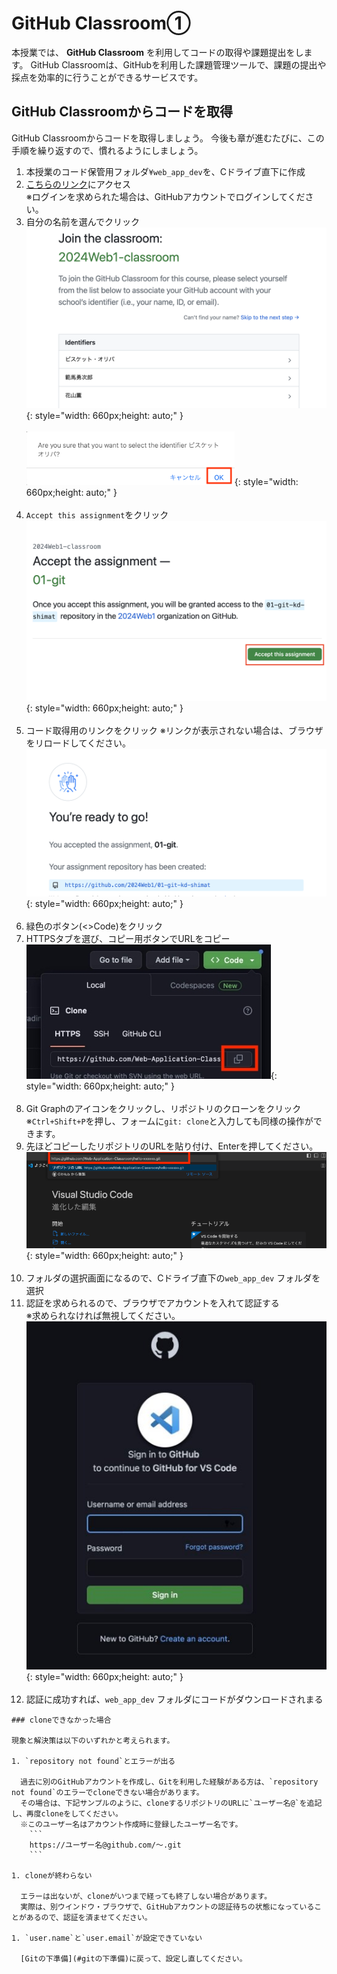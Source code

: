 # GitHub Classroom①

本授業では、 **GitHub Classroom** を利用してコードの取得や課題提出をします。
GitHub Classroomは、GitHubを利用した課題管理ツールで、課題の提出や採点を効率的に行うことができるサービスです。

## GitHub Classroomからコードを取得

GitHub Classroomからコードを取得しましょう。
今後も章が進むたびに、この手順を繰り返すので、慣れるようにしましょう。

1. 本授業のコード保管用フォルダ`¥web_app_dev`を、Cドライブ直下に作成
2. [こちらのリンク]()にアクセス<br>
   ※ログインを求められた場合は、GitHubアカウントでログインしてください。
3. 自分の名前を選んでクリック<br>
![](./images/join_the_classroom.png){: style="width: 660px;height: auto;" }<br><br>
![](./images/Aspose.Words.aedafcf0-3819-4263-af12-50337a38362b.009.png){: style="width: 660px;height: auto;" }<br><br>
4. `Accept this assignment`をクリック<br>
![](./images/accept_the_assignment.png){: style="width: 660px;height: auto;" }<br><br>
5. コード取得用のリンクをクリック
   ※リンクが表示されない場合は、ブラウザをリロードしてください。<br>
![](./images/repository_link.png){: style="width: 660px;height: auto;" }<br><br>
6. 緑色のボタン(<>Code)をクリック
7. HTTPSタブを選び、コピー用ボタンでURLをコピー<br>
![](./images/Aspose.Words.aedafcf0-3819-4263-af12-50337a38362b.013.jpeg){: style="width: 660px;height: auto;" }<br><br>
8. Git Graphのアイコンをクリックし、リポジトリのクローンをクリック<br>
   ※`Ctrl+Shift+P`を押し、フォームに`git: clone`と入力しても同様の操作ができます。
9. 先ほどコピーしたリポジトリのURLを貼り付け、Enterを押してください。<br>
![](./images/Aspose.Words.aedafcf0-3819-4263-af12-50337a38362b.017.png){: style="width: 660px;height: auto;" }<br><br>
10. フォルダの選択画面になるので、Cドライブ直下の`web_app_dev` フォルダを選択
11. 認証を求められるので、ブラウザでアカウントを入れて認証する<br>
    ※求められなければ無視してください。<br>
    ![](./images/Aspose.Words.aedafcf0-3819-4263-af12-50337a38362b.018.jpeg){: style="width: 660px;height: auto;" }<br><br>
12. 認証に成功すれば、`web_app_dev` フォルダにコードがダウンロードされまる<br>

```note
### cloneできなかった場合

現象と解決策は以下のいずれかと考えられます。

1. `repository not found`とエラーが出る

  過去に別のGitHubアカウントを作成し、Gitを利用した経験がある方は、`repository not found`のエラーでcloneできない場合があります。
  その場合は、下記サンプルのように、cloneするリポジトリのURLに`ユーザー名@`を追記し、再度cloneをしてください。
  ※このユーザー名はアカウント作成時に登録したユーザー名です。
    ```
    https://ユーザー名@github.com/〜.git
    ```

1. cloneが終わらない

  エラーは出ないが、cloneがいつまで経っても終了しない場合があります。
  実際は、別ウインドウ・ブラウザで、GitHubアカウントの認証待ちの状態になっていることがあるので、認証を済ませてください。

1. `user.name`と`user.email`が設定できていない

  [Gitの下準備](#gitの下準備)に戻って、設定し直してください。

```
